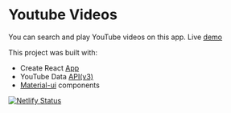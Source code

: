 # Youtube Videos

You can search and play YouTube videos on this app. Live [demo](https://kind-almeida-4db251.netlify.com/)

This project was built with:

- Create React [App](https://github.com/facebook/create-react-app)
- YouTube Data [API(v3)](https://developers.google.com/youtube/v3/)
- [Material-ui](https://material-ui.com/) components

[![Netlify Status](https://api.netlify.com/api/v1/badges/4575a6e6-1b11-476b-9683-4a44fe7ba463/deploy-status)](https://app.netlify.com/sites/kind-almeida-4db251/deploys)
